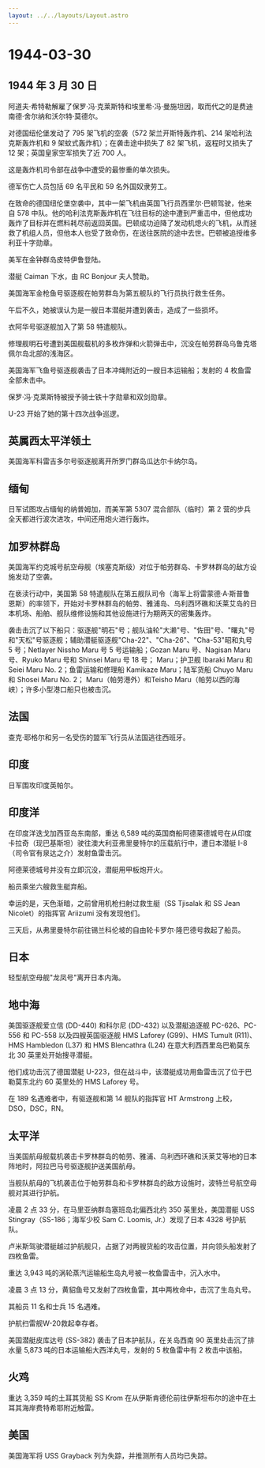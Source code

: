 ```yaml
---
layout: ../../layouts/Layout.astro
---
```


# 1944-03-30

## 1944 年 3 月 30 日

阿道夫·希特勒解雇了保罗·冯·克莱斯特和埃里希·冯·曼施坦因，取而代之的是费迪南德·舍尔纳和沃尔特·莫德尔。

对德国纽伦堡发动了 795 架飞机的空袭（572 架兰开斯特轰炸机、214
架哈利法克斯轰炸机和 9 架蚊式轰炸机）；在袭击途中损失了 82
架飞机，返程时又损失了 12 架；英国皇家空军损失了近 700 人。

这是轰炸机司令部在战争中遭受的最惨重的单次损失。

德军伤亡人员包括 69 名平民和 59 名外国奴隶劳工。

在致命的德国纽伦堡空袭中，其中一架飞机由英国飞行员西里尔·巴顿驾驶，他来自
578
中队。他的哈利法克斯轰炸机在飞往目标的途中遭到严重击中，但他成功轰炸了目标并在燃料耗尽前返回英国。巴顿成功迫降了发动机熄火的飞机，从而拯救了机组人员，但他本人也受了致命伤，在送往医院的途中去世。巴顿被追授维多利亚十字勋章。

美军在金钟群岛皮特伊鲁登陆。

潜艇 Caiman 下水，由 RC Bonjour 夫人赞助。

美国海军金枪鱼号驱逐舰在帕劳群岛为第五舰队的飞行员执行救生任务。

午后不久，她被误认为是一艘日本潜艇并遭到袭击，造成了一些损坏。

衣阿华号驱逐舰加入了第 58 特遣舰队。

修理舰明石号遭到美国舰载机的多枚炸弹和火箭弹击中，沉没在帕劳群岛乌鲁克塔佩尔岛北部的浅海区。

美国海军飞鱼号驱逐舰袭击了日本冲绳附近的一艘日本运输船；发射的 4
枚鱼雷全部未击中。

保罗·冯·克莱斯特被授予骑士铁十字勋章和双剑勋章。

U-23 开始了她的第十四次战争巡逻。

## 英属西太平洋领土

美国海军科雷吉多尔号驱逐舰离开所罗门群岛瓜达尔卡纳尔岛。

## 缅甸

日军试图攻占缅甸的纳普姆加，而美军第 5307 混合部队（临时）第 2
营的步兵全天都进行波次进攻，中间还用炮火进行轰炸。

## 加罗林群岛

美国海军约克城号航空母舰（埃塞克斯级）对位于帕劳群岛、卡罗林群岛的敌方设施发动了空袭。

在亵渎行动中，美国第 58
特遣舰队在第五舰队司令（海军上将雷蒙德·A·斯普鲁恩斯）的率领下，开始对卡罗林群岛的帕劳、雅浦岛、乌利西环礁和沃莱艾岛的日本机场、船舶、舰队维修设施和其他设施进行为期两天的密集轰炸。

袭击击沉了以下船只：驱逐舰"明石"号；舰队油轮"大濑"号、"佐田"号、"曙丸"号和"天松"号驱逐舰；辅助潜艇驱逐舰"Cha-22"、"Cha-26"、"Cha-53"昭和丸号
5 号；Netlayer Nissho Maru 号 5 号运输船；Gozan Maru 号、Nagisan Maru
号、Ryuko Maru 号和 Shinsei Maru 号 18 号； Maru；护卫舰 Ibaraki Maru 和
Seiei Maru No. 2；鱼雷运输和修理船 Kamikaze Maru；陆军货船 Chuyo Maru 和
Shosei Maru No. 2； Maru（帕劳港外）和Teisho
Maru（帕劳以西的海峡）；许多小型港口船只也被击沉。

## 法国

查克·耶格尔和另一名受伤的盟军飞行员从法国逃往西班牙。

## 印度

日军围攻印度英帕尔。

## 印度洋

在印度洋迭戈加西亚岛东南部，重达 6,589
吨的英国商船阿德莱德城号在从印度卡拉奇（现巴基斯坦）驶往澳大利亚弗里曼特尔的压载航行中，遭日本潜艇
I-8（司令官有泉达之介）发射鱼雷击沉。

阿德莱德城号并没有立即沉没，潜艇用甲板炮开火。

船员乘坐六艘救生艇弃船。

幸运的是，天色渐暗，之前曾用机枪扫射过救生艇（SS Tjisalak 和 SS Jean
Nicolet）的指挥官 Ariizumi 没有发现他们。

三天后，从弗里曼特尔前往锡兰科伦坡的自由轮卡罗尔·隆巴德号救起了船员。

## 日本

轻型航空母舰"龙凤号"离开日本内海。

## 地中海

美国驱逐舰爱立信 (DD-440) 和科尔尼 (DD-432) 以及潜艇追逐舰
PC-626、PC-556 和 PC-558 以及四艘英国驱逐舰 HMS Laforey (G99)、HMS
Tumult (R11)、HMS Hambledon (L37) 和 HMS Blencathra (L24)
在意大利西西里岛巴勒莫东北 30 英里处开始搜寻潜艇。

他们成功击沉了德国潜艇
U-223，但在战斗中，该潜艇成功用鱼雷击沉了位于巴勒莫东北约 60 英里处的
HMS Laforey 号。

在 189 名遇难者中，有驱逐舰和第 14 舰队的指挥官 HT Armstrong
上校，DSO，DSC，RN。

## 太平洋

当美国航母舰载机袭击卡罗林群岛的帕劳、雅浦、乌利西环礁和沃莱艾等地的日本阵地时，阿拉巴马号驱逐舰护送美国航母。

当舰队航母的飞机袭击位于帕劳群岛和卡罗林群岛的敌方设施时，波特兰号航空母舰对其进行护航。

凌晨 2 点 33 分，在马里亚纳群岛塞班岛北偏西北约 350 英里处，美国潜艇 USS
Stingray（SS-186；海军少校 Sam C. Loomis, Jr.）发现了日本 4328
号护航队。

卢米斯驾驶潜艇越过护航舰只，占据了对两艘货船的攻击位置，并向领头船发射了四枚鱼雷。

重达 3,943 吨的涡轮蒸汽运输船生岛丸号被一枚鱼雷击中，沉入水中。

凌晨 3 点 13
分，黄貂鱼号又发射了四枚鱼雷，其中两枚命中，击沉了生岛丸号。

其船员 11 名和士兵 15 名遇难。

护航扫雷舰W-20救起幸存者。

美国潜艇皮库达号 (SS-382) 袭击了日本护航队，在关岛西南 90
英里处击沉了排水量 5,873 吨的日本运输船大西洋丸号，发射的 5 枚鱼雷中有 2
枚击中该船。

## 火鸡

重达 3,359 吨的土耳其货船 SS Krom
在从伊斯肯德伦前往伊斯坦布尔的途中在土耳其海岸费特希耶附近触雷。

## 美国

美国海军将 USS Grayback 列为失踪，并推测所有人员均已失踪。